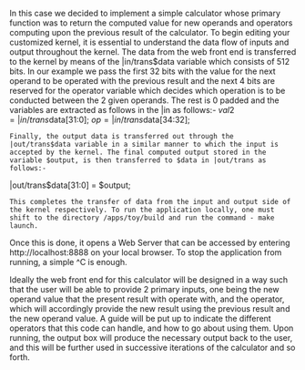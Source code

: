 In this case we decided to implement a simple calculator whose primary function was to return the computed value for new operands and operators computing upon the previous result of the calculator. 
    To begin editing your customized kernel, it is essential to understand the data flow of inputs and output throughout the kernel. The data from the web front end is transferred to the kernel by means of the |in/trans$data variable which consists of 512 bits. In our example we pass the first 32 bits with the value for the next operand to be operated with the previous result and the next 4 bits are reserved for the operator variable which decides which operation is to be conducted between the 2 given operands. The rest is 0 padded and the variables are extracted as follows in the |in as follows:- 
$val2 = |in/trans$data[31:0];
$op =  |in/trans$data[34:32];

    Finally, the output data is transferred out through the |out/trans$data variable in a similar manner to which the input is accepted by the kernel. The final computed output stored in the variable $output, is then transferred to $data in |out/trans as follows:- 
|out/trans$data[31:0] = $output;


    This completes the transfer of data from the input and output side of the kernel respectively. To run the application locally, one must shift to the directory /apps/toy/build and run the command - make launch.
Once this is done, it opens a Web Server that can be accessed by entering http://localhost:8888 on your local browser. To stop the application from running, a simple ^C is enough. 

Ideally the web front end for this calculator will be designed in a way such that the user will be able to provide 2 primary inputs, one being the new operand value that the present result with operate with, and the operator, which will accordingly provide the new result using the previous result and the new operand value. A guide will be put up to indicate the different operators that this code can handle, and how to go about using them. Upon running, the output box will produce the necessary output back to the user, and this will be further used in successive iterations of the calculator and so forth.

